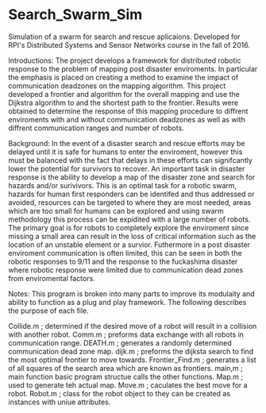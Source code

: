 # Search_Swarm_Sim
Simulation of a swarm for search and rescue aplicaions. Developed for RPI's Distributed Systems and Sensor Networks course in the fall of 2016. 

Introductions:
The project develops a framework for distributed robotic response to the problem of
mapping post disaster enviroments. In particular the emphasis is placed on creating a
method to examine the impact of communication deadzones on the mapping algorithm.
This project developed a frontier and algorithm for the overall mapping and use the
Dijkstra algorithm to and the shortest path to the frontier. Results were obtained
to determine the response of this mapping procedure to diffrent enviroments with and
without communication deadzones as well as with diffrent communication ranges and
number of robots.

Background:
In the event of a disaster search and rescue efforts may be delayed until it is safe for
humans to enter the enviroment, however this must be balanced with the fact that delays
in these efforts can signifcantly lower the potential for survivors to recover. An important
task in disaster response is the ability to develop a map of the disaster zone and search
for hazards and/or surivivors. This is an optimal task for a robotic swarm, hazards for
human first responders can be identifed and thus addressed or avoided, resources can
be targeted to where they are most needed, areas which are too small for humans can
be explored and using swarm methodology this process can be expidited with a large
number of robots. The primary goal is for robots to completely explore the enviroment
since missing a small area can result in the loss of critical information such as the
location of an unstable element or a survior. Futhermore in a post disaster enviroment
communication is often limited, this can be seen in both the robotic responses to 9/11
and the response to the fuckashima disaster where robotic response were limited due to
communication dead zones from enviromental factors.

Notes:
This program is broken into many parts to improve its modulaity and ability to function as a plug and play framework. The following describes the purpose of each file.

Collide.m ; determined if the desired move of a robot will result in a collision with another robot. 
Comm.m ; preforms data exchange with all robots in communication range.
DEATH.m ; generates a randomly determined communication dead zone map.
dijk.m ; preforms the dijksta search to find the most optimal frontier to move towards. 
Frontier_Find.m ; generates a list of all squares of the search area which are known as frontiers.
main,m ; main function basic program structue calls the other functions.
Map.m ; used to generate teh actual map.
Move.m ; caculates the best move for a robot. 
Robot.m ; class for the robot object to they can be created as instances with uniue attributes. 
